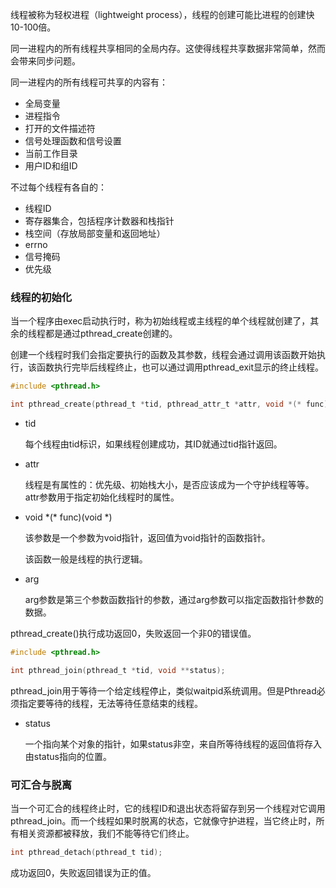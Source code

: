线程被称为轻权进程（lightweight process），线程的创建可能比进程的创建快10-100倍。

同一进程内的所有线程共享相同的全局内存。这使得线程共享数据非常简单，然而会带来同步问题。



同一进程内的所有线程可共享的内容有：

- 全局变量
- 进程指令
- 打开的文件描述符
- 信号处理函数和信号设置
- 当前工作目录
- 用户ID和组ID

不过每个线程有各自的：

- 线程ID
- 寄存器集合，包括程序计数器和栈指针
- 栈空间（存放局部变量和返回地址）
- errno
- 信号掩码
- 优先级



### 线程的初始化

当一个程序由exec启动执行时，称为初始线程或主线程的单个线程就创建了，其余的线程都是通过pthread_create创建的。

创建一个线程时我们会指定要执行的函数及其参数，线程会通过调用该函数开始执行，该函数执行完毕后线程终止，也可以通过调用pthread_exit显示的终止线程。

```c
#include <pthread.h>

int pthread_create(pthread_t *tid, pthread_attr_t *attr, void *(* func)(void *), void *arg)
```

- tid

  每个线程由tid标识，如果线程创建成功，其ID就通过tid指针返回。

- attr

  线程是有属性的：优先级、初始栈大小，是否应该成为一个守护线程等等。attr参数用于指定初始化线程时的属性。

- void \*(\* func)(void *)

  该参数是一个参数为void指针，返回值为void指针的函数指针。

  该函数一般是线程的执行逻辑。

- arg

  arg参数是第三个参数函数指针的参数，通过arg参数可以指定函数指针参数的数据。

pthread_create()执行成功返回0，失败返回一个非0的错误值。



```c
#include <pthread.h>

int pthread_join(pthread_t *tid, void **status);
```

pthread_join用于等待一个给定线程停止，类似waitpid系统调用。但是Pthread必须指定要等待的线程，无法等待任意结束的线程。

- status

  一个指向某个对象的指针，如果status非空，来自所等待线程的返回值将存入由status指向的位置。



### 可汇合与脱离

当一个可汇合的线程终止时，它的线程ID和退出状态将留存到另一个线程对它调用pthread_join。而一个线程如果时脱离的状态，它就像守护进程，当它终止时，所有相关资源都被释放，我们不能等待它们终止。

```c
int pthread_detach(pthread_t tid);
```

成功返回0，失败返回错误为正的值。